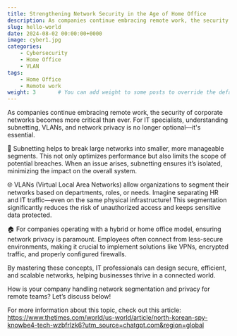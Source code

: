```yaml
---
title: Strengthening Network Security in the Age of Home Office
description: As companies continue embracing remote work, the security of corporate networks
slug: hello-world
date: 2024-08-02 00:00:00+0000
image: cyber1.jpg
categories:
    - Cybersecurity
    - Home Office
    - VLAN
tags:
    - Home Office
    - Remote work
weight: 3       # You can add weight to some posts to override the default sorting (date descending)
---
```


As companies continue embracing remote work, the security of corporate networks becomes more critical than ever. 
For IT specialists, understanding subnetting, VLANs, and network privacy is no longer optional—it's essential.

🔐 Subnetting helps to break large networks into smaller, more manageable segments. 
This not only optimizes performance but also limits the scope of potential breaches. 
When an issue arises, subnetting ensures it’s isolated, minimizing the impact on the overall system.

🌐 VLANs (Virtual Local Area Networks) allow organizations to segment their networks based on departments, roles, or needs. 
Imagine separating HR and IT traffic—even on the same physical infrastructure! 
This segmentation significantly reduces the risk of unauthorized access and keeps sensitive data protected.

🏠 For companies operating with a hybrid or home office model, ensuring network privacy is paramount. 
Employees often connect from less-secure environments, making it crucial to implement solutions like VPNs, encrypted traffic, and properly configured firewalls.

By mastering these concepts, IT professionals can design secure, efficient, and scalable networks, helping businesses thrive in a connected world.

How is your company handling network segmentation and privacy for remote teams? Let’s discuss below!

For more information about this topic, check out this article: https://www.thetimes.com/world/us-world/article/north-korean-spy-knowbe4-tech-wzbfrlzk6?utm_source=chatgpt.com&region=global

